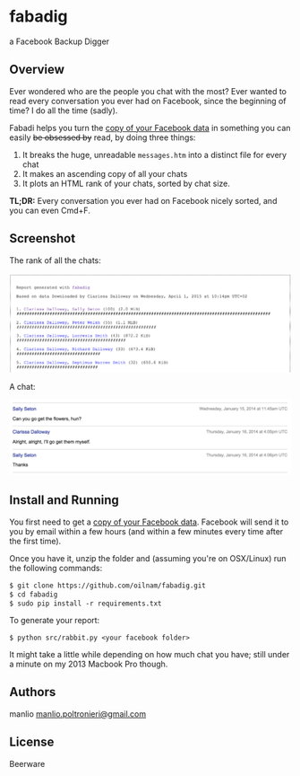 # fabadig
a Facebook Backup Digger

Overview
--------
Ever wondered who are the people you chat with the most? Ever wanted to read every conversation you ever had on Facebook, since the beginning of time? I do all the time (sadly).

Fabadi helps you turn the [copy of your Facebook data](https://www.facebook.com/help/131112897028467/) in something you can easily ~~be obsessed by~~ read, by doing three things:

1. It breaks the huge, unreadable `messages.htm` into a distinct file for every chat
2. It makes an ascending copy of all your chats
3. It plots an HTML rank of your chats, sorted by chat size.

**TL;DR:** Every conversation you ever had on Facebook nicely sorted, and you can even Cmd+F.

Screenshot
----------
The rank of all the chats:

![ranking chats](https://raw.githubusercontent.com/oilnam/fabadig/master/images/screenshot.png)

A chat:

![a chat](https://raw.githubusercontent.com/oilnam/fabadig/master/images/screenshot2.png)


Install and Running
-------------------
You first need to get a [copy of your Facebook data](https://www.facebook.com/help/131112897028467/). Facebook will send it to you by email within a few hours (and within a few minutes every time after the first time).

Once you have it, unzip the folder and (assuming you're on OSX/Linux) run the following commands:

    $ git clone https://github.com/oilnam/fabadig.git
    $ cd fabadig
    $ sudo pip install -r requirements.txt
    
To generate your report:

    $ python src/rabbit.py <your facebook folder>
  
 It might take a little while depending on how much chat you have; still under a minute on my 2013 Macbook Pro though.

Authors
-------
manlio <manlio.poltronieri@gmail.com>

License
-------
Beerware

